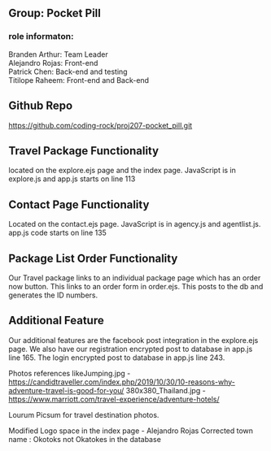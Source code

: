 ## Group: Pocket Pill
### role informaton:
Branden Arthur: Team Leader  
Alejandro Rojas: Front-end  
Patrick Chen: Back-end and testing  
Titilope Raheem: Front-end and Back-end

## Github Repo
https://github.com/coding-rock/proj207-pocket_pill.git

## Travel Package Functionality
located on the explore.ejs page and the index page. JavaScript is in explore.js and app.js starts on line 113

## Contact Page Functionality
Located on the contact.ejs page. JavaScript is in agency.js and agentlist.js. app.js code starts on line 135

## Package List Order Functionality
Our Travel package links to an individual package page which has an order now button. This links to an order form in order.ejs. This posts to the db and generates the ID numbers.

## Additional Feature
Our additional features are the facebook post integration in the explore.ejs page. We also have our registration encrypted post to database in app.js line 165. The login encrypted post to database in app.js line 243.

Photos references 
likeJumping.jpg - https://candidtraveller.com/index.php/2019/10/30/10-reasons-why-adventure-travel-is-good-for-you/
380x380_Thailand.jpg - https://www.marriott.com/travel-experience/adventure-hotels/

Lourum Picsum for travel destination photos.

Modified Logo space in the index page - Alejandro Rojas
Corrected town name : Okotoks not Okatokes in the database

